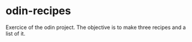 # odin-recipes
Exercice of the odin project.
The objective is to make three recipes and a list of it.

